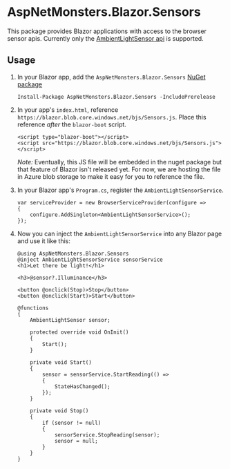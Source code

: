 # AspNetMonsters.Blazor.Sensors
This package provides Blazor applications with access to the browser sensor apis. Currently only the [AmbientLightSensor api](https://developer.mozilla.org/en-US/docs/Web/API/AmbientLightSensor) is supported. 

## Usage
1) In your Blazor app, add the `AspNetMonsters.Blazor.Sensors` [NuGet package](https://www.nuget.org/packages/AspNetMonsters.Blazor.Sensors/)

    ```
    Install-Package AspNetMonsters.Blazor.Sensors -IncludePrerelease
    ```

1) In your app's `index.html`, reference `https://blazor.blob.core.windows.net/bjs/Sensors.js`. Place this reference _after_ the `blazor-boot` script. 

    ```
    <script type="blazor-boot"></script>
    <script src="https://blazor.blob.core.windows.net/bjs/Sensors.js"> </script>
    ```

    *Note:* Eventually, this JS file will be embedded in the nuget package but that feature of Blazor isn't released yet. For now, we are hosting the file in Azure blob storage to make it easy for you to reference the file.

1) In your Blazor app's `Program.cs`, register the `AmbientLightSensorService`.

    ```
    var serviceProvider = new BrowserServiceProvider(configure =>
    {
        configure.AddSingleton<AmbientLightSensorService>();
    });
    ```

1) Now you can inject the `AmbientLightSensorService` into any Blazor page and use it like this:

    ```
    @using AspNetMonsters.Blazor.Sensors
    @inject AmbientLightSensorService sensorService
    <h1>Let there be light!</h1>

    <h3>@sensor?.Illuminance</h3>

    <button @onclick(Stop)>Stop</button>
    <button @onclick(Start)>Start</button>

    @functions 
    {
        AmbientLightSensor sensor;

        protected override void OnInit()
        {
            Start();
        }

        private void Start()
        {
            sensor = sensorService.StartReading(() =>
            {
                StateHasChanged();
            });
        }

        private void Stop()
        {
            if (sensor != null)
            {
                sensorService.StopReading(sensor);
                sensor = null;
            }
        }
    }

    ```
